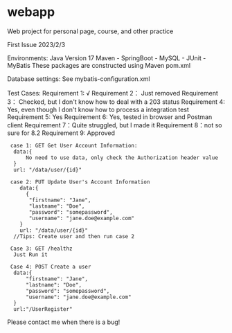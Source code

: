 # webapp
Web project for personal page, course, and other practice

First Issue 2023/2/3

Environments:
  Java Version 17
  Maven
    - SpringBoot 
    - MySQL
    - JUnit
    - MyBatis
    These packages are constructed using Maven pom.xml
    
   Database settings:
    See mybatis-configuration.xml
    
   Test Cases:
     Requirement 1: √
     Requirement 2： Just removed
     Requirement 3： Checked, but I don't know how to deal with a 203 status
     Requirement 4: Yes, even though I don't know how to process a integration test
     Requirement 5: Yes
     Requirement 6: Yes, tested in browser and Postman client
     Requirement 7：Quite struggled, but I made it
     Requirement 8：not so sure for 8.2
     Requirement 9: Approved
     
     case 1: GET Get User Account Information:
      data:{
          No need to use data, only check the Authorization header value
      }
      url: "/data/user/{id}"
      
     case 2: PUT Update User's Account Information
        data:{
          {
           "firstname": "Jane",
           "lastname": "Doe",
           "password": "somepassword",
           "username": "jane.doe@example.com"
        }
        url: "/data/user/{id}"
      //Tips: Create user and then run case 2
      
     Case 3: GET /healthz
      Just Run it
      
     Case 4: POST Create a user
      data:{
          "firstname": "Jane",
          "lastname": "Doe",
          "password": "somepassword",
          "username": "jane.doe@example.com"
      }
      url:"/UserRegister"
      
      
Please contact me when there is a bug!
